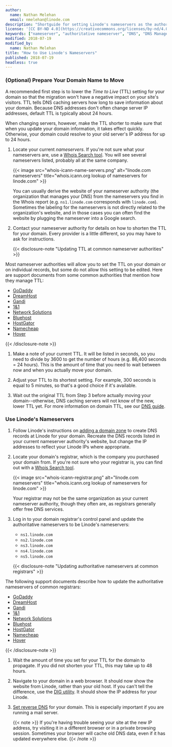 ```yaml
---
author:
  name: Nathan Melehan
  email: nmelehan@linode.com
description: "Shortguide for setting Linode's nameservers as the authoritative nameservers for a domain"
license: '[CC BY-ND 4.0](https://creativecommons.org/licenses/by-nd/4.0)'
keywords: ["nameserver", "authoritative nameserver", "DNS", "DNS Manager"]
modified: 2018-07-19
modified_by:
  name: Nathan Melehan
title: "How to Use Linode's Nameservers"
published: 2018-07-19
headless: true
---
```


### (Optional) Prepare Your Domain Name to Move

A recommended first step is to lower the *Time to Live* (TTL) setting for your domain so that the migration won't have a negative impact on your site's visitors. TTL tells DNS caching servers how long to save information about your domain. Because DNS addresses don't often change server IP addresses, default TTL is typically about 24 hours.

When changing servers, however, make the TTL shorter to make sure that when you update your domain information, it takes effect quickly. Otherwise, your domain could resolve to your old server's IP address for up to 24 hours.

1.  Locate your current *nameservers*. If you're not sure what your nameservers are, use a [Whois Search tool](https://whois.icann.org/). You will see several nameservers listed, probably all at the same company.

    {{< image src="whois-icann-name-servers.png" alt="linode.com nameservers" title="whois.icann.org lookup of nameservers for linode.com" >}}

    You can usually derive the website of your nameserver authority (the organization that manages your DNS) from the nameservers you find in the Whois report (e.g. `ns1.linode.com` corresponds with `linode.com`). Sometimes the labeling for the nameservers is not directly related to the organization's website, and in those cases you can often find the website by plugging the nameserver into a Google search.

1.  Contact your nameserver authority for details on how to shorten the TTL for your domain. Every provider is a little different, so you may have to ask for instructions.

    {{< disclosure-note "Updating TTL at common nameserver authorities" >}}

Most nameserver authorities will allow you to set the TTL on your domain or on individual records, but some do not allow this setting to be edited. Here are support documents from some common authorities that mention how they manage TTL:

-   [GoDaddy](https://www.godaddy.com/help/change-the-ttl-value-for-your-dns-records-20238)
-   [DreamHost](https://help.dreamhost.com/hc/en-us/articles/215840248-DNS-propagation-overview)
-   [Gandi](http://wiki.gandi.net/en/dns/zone/expert)
-   [1&1](https://www.1and1.com/help/domains/general-information-about-dns-settings/time-required-for-dns-changes/)
-   [Network Solutions](http://www.networksolutions.com/support/how-to-manage-advanced-dns-records/)
-   [Bluehost](https://my.bluehost.com/hosting/help/559)
-   [HostGator](https://support.hostgator.com/articles/when-will-my-domain-start-working-propagation#ttl)
-   [Namecheap](https://www.namecheap.com/support/knowledgebase/article.aspx/434/2237/how-do-i-set-up-host-records-for-a-domain)
-   [Hover](https://help.hover.com/hc/en-us/articles/217282457-How-to-Edit-DNS-records-A-AAAA-CNAME-MX-TXT-SRV)

{{< /disclosure-note >}}

1.  Make a note of your current TTL. It will be listed in seconds, so you need to divide by 3600 to get the number of hours (e.g. 86,400 seconds = 24 hours). This is the amount of time that you need to wait between now and when you actually move your domain.

1.  Adjust your TTL to its shortest setting. For example, 300 seconds is equal to 5 minutes, so that's a good choice if it's available.

1.  Wait out the original TTL from Step 3 before actually moving your domain--otherwise, DNS caching servers will not know of the new, lower TTL yet. For more information on domain TTL, see our [DNS guide](/docs/networking/dns/dns-manager-overview/#set-the-time-to-live-or-ttl).

### Use Linode's Nameservers

1.  Follow Linode's instructions on [adding a domain zone](/docs/networking/dns/dns-manager-overview/#add-a-domain-zone) to create DNS records at Linode for your domain. Recreate the DNS records listed in your current nameserver authority's website, but change the IP addresses to reflect your Linode IPs where appropriate.

1.  Locate your domain's registrar, which is the company you purchased your domain from. If you're not sure who your registrar is, you can find out with a [Whois Search tool](https://whois.icann.org/).

    {{< image src="whois-icann-registrar.png" alt="linode.com nameservers" title="whois.icann.org lookup of nameservers for linode.com" >}}

    Your registrar may not be the same organization as your current nameserver authority, though they often are, as registrars generally offer free DNS services.

1.  Log in to your domain registrar's control panel and update the authoritative nameservers to be Linode's nameservers:

    *  `ns1.linode.com`
    *  `ns2.linode.com`
    *  `ns3.linode.com`
    *  `ns4.linode.com`
    *  `ns5.linode.com`

    {{< disclosure-note "Updating authoritative nameservers at common registrars" >}}

The following support documents describe how to update the authoritative nameservers of common registrars:

-   [GoDaddy](https://support.hostgator.com/articles/how-to-change-godaddy-name-servers)
-   [DreamHost](https://help.dreamhost.com/hc/en-us/articles/216385417-How-do-I-change-my-nameservers-at-DreamHost)
-   [Gandi](https://doc.gandi.net/en/dns/change/)
-   [1&1](https://www.1and1.com/help/domains/using-your-own-name-servers/using-your-own-name-servers-for-a-domain/)
-   [Network Solutions](http://www.networksolutions.com/support/move-dns-to-a-new-server/)
-   [Bluehost](https://my.bluehost.com/hosting/help/transfer_client_start)
-   [HostGator](https://support.hostgator.com/articles/how-do-i-manage-the-domain-i-bought-from-hostgator)
-   [Namecheap](https://www.namecheap.com/support/knowledgebase/article.aspx/767/10/how-can-i-change-the-nameservers-for-my-domain)
-   [Hover](https://help.hover.com/hc/en-us/articles/217282477-How-to-Change-your-domain-nameservers-DNS-servers-)

{{< /disclosure-note >}}

1.  Wait the amount of time you set for your TTL for the domain to propagate. If you did not shorten your TTL, this may take up to 48 hours.

1.  Navigate to your domain in a web browser. It should now show the website from Linode, rather than your old host. If you can't tell the difference, use the [DIG utility](http://www.kloth.net/services/dig.php). It should show the IP address for your Linode.

1.  [Set reverse DNS](/docs/networking/dns/configure-your-linode-for-reverse-dns/) for your domain. This is especially important if you are running a mail server.

    {{< note >}}
If you're having trouble seeing your site at the new IP address, try visiting it in a different browser or in a private browsing session. Sometimes your browser will cache old DNS data, even if it has updated everywhere else.
{{< /note >}}

